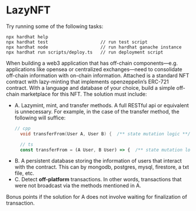 # LazyNFT

Try running some of the following tasks:

```shell
npx hardhat help
npx hardhat test                    // run test script
npx hardhat node                    // run hardhat ganache instance
npx hardhat run scripts/deploy.ts   // run deployment script
```

When building a web3 application that has off-chain components—e.g. applications like opensea or centralized exchanges—need to consolidate off-chain information with on-chain information. Attached is a standard NFT contract with lazy-minting that implements openzeppelin’s ERC-721 contract. With a language and database of your choice, build a simple off-chain marketplace for this NFT. The solution must include:

- A. Lazymint, mint, and transfer methods. A full RESTful api or equivalent is unnecessary. For example, in the case of the transfer method, the following will suffice:
  ```cpp
  // cpp
    void transferFrom(User A, User B) {  /** state mutation logic **/  }
  ```
  ```ts
    // ts
    const transferFrom = (A User, B User) => {  /** state mutation logic **/  }
  ```
- B. A persistent database storing the information of users that interact with the contract. This can by mongodb, postgres, mysql, firestore, a txt file, etc.
- C. Detect **off-platform** transactions. In other words, transactions that were not broadcast via the methods mentioned in A.

Bonus points if the solution for A does not involve waiting for finalization of transaction.